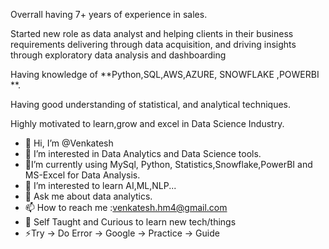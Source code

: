 Overrall having 7+ years of experience in sales.

Started new role as data analyst and  helping clients in their business requirements delivering through data acquisition, and driving insights through exploratory data analysis and dashboarding 

Having  knowledge of **Python,SQL,AWS,AZURE, SNOWFLAKE ,POWERBI **.

Having good understanding of statistical, and analytical techniques.

Highly motivated to learn,grow and excel in Data Science Industry.



- 👋 Hi, I’m @Venkatesh
- 👀 I’m interested in Data Analytics and Data Science tools.
- 🔭I’m currently using MySql, Python, Statistics,Snowflake,PowerBI and MS-Excel for Data Analysis.
- 🌱 I’m interested to learn AI,ML,NLP...
- 💬 Ask me about data analytics.
- 📫 How to reach me :venkatesh.hm4@gmail.com
- 👯 Self Taught and Curious to learn new tech/things 
- ⚡Try -> Do Error -> Google -> Practice -> Guide

<!---
venkatesh-20/venkatesh-20 is a ✨ special ✨ repository because its `README.md` (this file) appears on your GitHub profile.
You can click the Preview link to take a look at your changes.
--->
